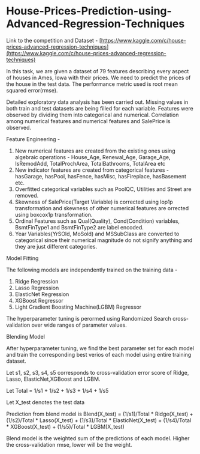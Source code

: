 # House-Prices-Prediction-using-Advanced-Regression-Techniques

Link to the competition and Dataset - [https://www.kaggle.com/c/house-prices-advanced-regression-techniques](https://www.kaggle.com/c/house-prices-advanced-regression-techniques)

In this task, we are given a dataset of 79 features describing every aspect of houses in Ames, Iowa with their prices. We need to predict the prices of the house in the test data. The performance metric used is root mean squared error(rmse).

Detailed exploratory data analysis has been carried out. Missing values in both train and test datasets are being filled for each variable. Features were observed by dividing them into categorical and numerical. Correlation among numerical features and numerical features and SalePrice is observed.

Feature Engineering - 
1. New numerical features are created from the existing ones using algebraic operations - House_Age, Renewal_Age, Garage_Age, IsRemodAdd, TotalProchArea, TotalBathrooms, TotalArea etc
2. New indicator features are created from categorical features - hasGarage, hasPool, hasFence, hasMisc, hasFireplace, hasBasement etc.
3. Overfitted categorical variables such as PoolQC, Utilities and Street are removed.
4. Skewness of SalePrice(Target Variable) is corrected using lop1p transformation and skewness of other numerical features are orrected using boxcox1p transformation.
5. Ordinal Features such as Qual(Quality), Cond(Condition) variables, BsmtFinType1 and BsmtFinType2 are label encoded.
6. Year Variables(YrSOld, MoSold) and MSSubClass are converted to categorical since their numerical magnitude do not signify anything and they are just different categories.

Model Fitting

The following models are independently trained on the training data - 
1) Ridge Regression
2) Lasso Regression
3) ElasticNet Regression
4) XGBoost Regressor
5) Light Gradient Boosting Machine(LGBM) Regressor

The hyperparameter tuning is perormed using Randomized Search cross-validation over wide ranges of parameter values.

Blending Model

After hyperparameter tuning, we find the best parameter set for each model and train the corresponding best verios of each model using entire training dataset.

Let s1, s2, s3, s4, s5 corresponds to cross-validation error score of Ridge, Lasso, ElasticNet,XGBoost and LGBM.

Let Total = 1/s1 + 1/s2 + 1/s3 + 1/s4 + 1/s5

Let X_test denotes the test data

Prediction from blend model is Blend(X_test) = (1/s1)/Total * Ridge(X_test) + (1/s2)/Total * Lasso(X_test) + (1/s3)/Total * ElasticNet(X_test) + (1/s4)/Total * 
XGBoost(X_test) + (1/s5)/Total * LGBM(X_test)

Blend model is the weighted sum of the predictions of each model. Higher the  cross-validation rmse, lower will be the weight.

